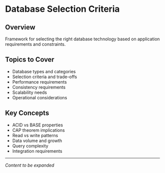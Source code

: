 # Database Selection Criteria

## Overview
Framework for selecting the right database technology based on application requirements and constraints.

## Topics to Cover
- Database types and categories
- Selection criteria and trade-offs
- Performance requirements
- Consistency requirements
- Scalability needs
- Operational considerations

## Key Concepts
- ACID vs BASE properties
- CAP theorem implications
- Read vs write patterns
- Data volume and growth
- Query complexity
- Integration requirements

---
*Content to be expanded* 